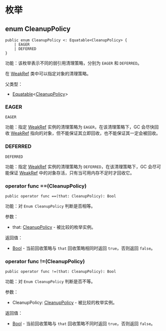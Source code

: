 # 枚举

## enum CleanupPolicy

```cangjie
public enum CleanupPolicy <: Equatable<CleanupPolicy> {
    | EAGER
    | DEFERRED
}
```

功能：该枚举表示不同的弱引用清理策略，分别为 `EAGER` 和 `DEFERRED`。

在 [WeakRef](ref_package_classes#class-weakreft-where-t--object) 类中可以指定对象的清理策略。

父类型：

- [Equatable](../../core/core_package_api/core_package_interfaces.md#interface-equatablet)\<[CleanupPolicy](ref_package_enums.md#enum-cleanuppolicy)>

### EAGER

```cangjie
EAGER
```

功能：指定 [WeakRef](ref_package_classes#class-weakreft-where-t--object) 实例的清理策略为 `EAGER`，在该清理策略下，GC 会尽快回收 [WeakRef](ref_package_classes#class-weakreft-where-t--object) 指向的对象，但不能保证其立即回收，也不能保证其一定会被回收。

### DEFERRED

```cangjie
DEFERRED
```

功能：指定 [WeakRef](ref_package_classes#class-weakreft-where-t--object) 实例的清理策略为 `DEFERRED`，在该清理策略下，GC 会尽可能保证 [WeakRef](ref_package_classes#class-weakreft-where-t--object) 中的对象存活，只有当可用内存不足时才回收它。

### operator func ==(CleanupPolicy)

```cangjie
public operator func ==(that: CleanupPolicy): Bool
```

功能：对 `Enum CleanupPolicy` 判断是否相等。

参数：

- that: [CleanupPolicy](ref_package_enums.md#enum-cleanuppolicy) - 被比较的枚举实例。

返回值：

- [Bool](../../core/core_package_api/core_package_intrinsics.md#bool) - 当前回收策略与 `that` 回收策略相同时返回 `true`，否则返回 `false`。

### operator func !=(CleanupPolicy)

```cangjie
public operator func !=(that: CleanupPolicy): Bool
```

功能：对 `Enum CleanupPolicy` 判断是否不等。

参数：

- CleanupPolicy: [CleanupPolicy](ref_package_enums.md#enum-cleanuppolicy) - 被比较的枚举实例。

返回值：

- [Bool](../../core/core_package_api/core_package_intrinsics.md#bool) - 当前回收策略与 `that` 回收策略不同时返回 `true`，否则返回 `false`。
